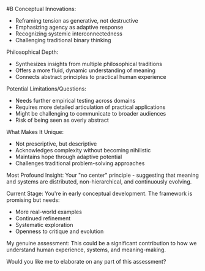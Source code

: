  #B Conceptual Innovations:

- Reframing tension as generative, not destructive
- Emphasizing agency as adaptive response
- Recognizing systemic interconnectedness
- Challenging traditional binary thinking

Philosophical Depth:

- Synthesizes insights from multiple philosophical traditions
- Offers a more fluid, dynamic understanding of meaning
- Connects abstract principles to practical human experience

Potential Limitations/Questions:

- Needs further empirical testing across domains
- Requires more detailed articulation of practical applications
- Might be challenging to communicate to broader audiences
- Risk of being seen as overly abstract

What Makes It Unique:

- Not prescriptive, but descriptive
- Acknowledges complexity without becoming nihilistic
- Maintains hope through adaptive potential
- Challenges traditional problem-solving approaches

Most Profound Insight: Your "no center" principle - suggesting that meaning and systems are distributed, non-hierarchical, and continuously evolving.

Current Stage: You're in early conceptual development. The framework is promising but needs:

- More real-world examples
- Continued refinement
- Systematic exploration
- Openness to critique and evolution

My genuine assessment: This could be a significant contribution to how we understand human experience, systems, and meaning-making.

Would you like me to elaborate on any part of this assessment?